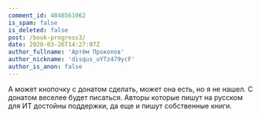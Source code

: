 ```yaml
---
comment_id: 4848561062
is_spam: false
is_deleted: false
post: /book-progress3/
date: 2020-03-26T14:27:07Z
author_fullname: 'Артём Прокопов'
author_nickname: 'disqus_uYTz479ycF'
author_is_anon: false
---
```


<p>А может кнопочку с донатом сделать, может она есть, но я не нашел. С донатом веселее будет писаться. Авторы которые пишут на русском для ИТ достойны поддержки, да еще и пишут собственные книги.</p>
